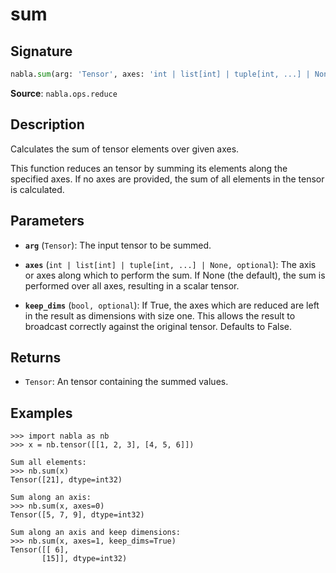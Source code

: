# sum

## Signature

```python
nabla.sum(arg: 'Tensor', axes: 'int | list[int] | tuple[int, ...] | None' = None, keep_dims: 'bool' = False) -> 'Tensor'
```

**Source**: `nabla.ops.reduce`

## Description

Calculates the sum of tensor elements over given axes.

This function reduces an tensor by summing its elements along the
specified axes. If no axes are provided, the sum of all elements in the
tensor is calculated.

## Parameters

- **`arg`** (`Tensor`): The input tensor to be summed.

- **`axes`** (`int | list[int] | tuple[int, ...] | None, optional`): The axis or axes along which to perform the sum. If None (the default), the sum is performed over all axes, resulting in a scalar tensor.

- **`keep_dims`** (`bool, optional`): If True, the axes which are reduced are left in the result as dimensions with size one. This allows the result to broadcast correctly against the original tensor. Defaults to False.

## Returns

- `Tensor`: An tensor containing the summed values.

## Examples

```pycon
>>> import nabla as nb
>>> x = nb.tensor([[1, 2, 3], [4, 5, 6]])

Sum all elements:
>>> nb.sum(x)
Tensor([21], dtype=int32)

Sum along an axis:
>>> nb.sum(x, axes=0)
Tensor([5, 7, 9], dtype=int32)

Sum along an axis and keep dimensions:
>>> nb.sum(x, axes=1, keep_dims=True)
Tensor([[ 6],
       [15]], dtype=int32)
```
